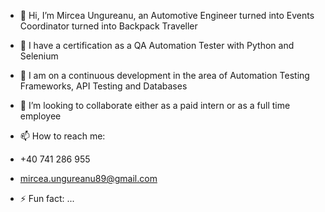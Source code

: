 - 👋 Hi, I’m Mircea Ungureanu, an Automotive Engineer turned into Events Coordinator turned into Backpack Traveller
- 🌱 I have a certification as a QA Automation Tester with Python and Selenium 
- 👀 I am on a continuous development in the area of Automation Testing Frameworks, API Testing and Databases 
- 💞️ I’m looking to collaborate either as a paid intern or as a full time employee

  
- 📫 How to reach me:
-   +40 741 286 955
-   mircea.ungureanu89@gmail.com
- ⚡ Fun fact: ...

<!---
MirceaUn/MirceaUn is a ✨ special ✨ repository because its `README.md` (this file) appears on your GitHub profile.
You can click the Preview link to take a look at your changes.
--->
